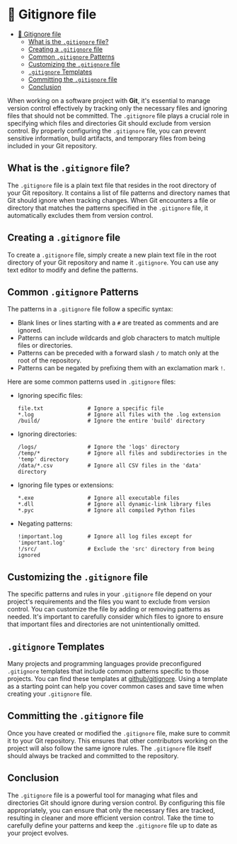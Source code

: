 # 🙈 Gitignore file

- [🙈 Gitignore file](#-gitignore-file)
  - [What is the `.gitignore` file?](#what-is-the-gitignore-file)
  - [Creating a `.gitignore` file](#creating-a-gitignore-file)
  - [Common `.gitignore` Patterns](#common-gitignore-patterns)
  - [Customizing the `.gitignore` file](#customizing-the-gitignore-file)
  - [`.gitignore` Templates](#gitignore-templates)
  - [Committing the `.gitignore` file](#committing-the-gitignore-file)
  - [Conclusion](#conclusion)

When working on a software project with **Git**, it's essential to manage version control effectively by tracking only the necessary files and ignoring files that should not be committed. The `.gitignore` file plays a crucial role in specifying which files and directories Git should exclude from version control. By properly configuring the `.gitignore` file, you can prevent sensitive information, build artifacts, and temporary files from being included in your Git repository.

## What is the `.gitignore` file?

The `.gitignore` file is a plain text file that resides in the root directory of your Git repository. It contains a list of file patterns and directory names that Git should ignore when tracking changes. When Git encounters a file or directory that matches the patterns specified in the `.gitignore` file, it automatically excludes them from version control.

## Creating a `.gitignore` file

To create a `.gitignore` file, simply create a new plain text file in the root directory of your Git repository and name it `.gitignore`. You can use any text editor to modify and define the patterns.

## Common `.gitignore` Patterns

The patterns in a `.gitignore` file follow a specific syntax:

- Blank lines or lines starting with a `#` are treated as comments and are ignored.
- Patterns can include wildcards and glob characters to match multiple files or directories.
- Patterns can be preceded with a forward slash `/` to match only at the root of the repository.
- Patterns can be negated by prefixing them with an exclamation mark `!`.

Here are some common patterns used in `.gitignore` files:

- Ignoring specific files:

  ```gitignore
  file.txt              # Ignore a specific file
  *.log                 # Ignore all files with the .log extension
  /build/               # Ignore the entire 'build' directory
  ```

- Ignoring directories:

  ```gitignore
  /logs/                # Ignore the 'logs' directory
  /temp/*               # Ignore all files and subdirectories in the 'temp' directory
  /data/*.csv           # Ignore all CSV files in the 'data' directory
  ```

- Ignoring file types or extensions:

  ```gitignore
  *.exe                 # Ignore all executable files
  *.dll                 # Ignore all dynamic-link library files
  *.pyc                 # Ignore all compiled Python files
  ```

- Negating patterns:

  ```gitignore
  !important.log        # Ignore all log files except for 'important.log'
  !/src/                # Exclude the 'src' directory from being ignored
  ```

## Customizing the `.gitignore` file

The specific patterns and rules in your `.gitignore` file depend on your project's requirements and the files you want to exclude from version control. You can customize the file by adding or removing patterns as needed. It's important to carefully consider which files to ignore to ensure that important files and directories are not unintentionally omitted.

## `.gitignore` Templates

Many projects and programming languages provide preconfigured `.gitignore` templates that include common patterns specific to those projects. You can find these templates at [github/gitignore](https://github.com/github/gitignore). Using a template as a starting point can help you cover common cases and save time when creating your `.gitignore` file.

## Committing the `.gitignore` file

Once you have created or modified the `.gitignore` file, make sure to commit it to your Git repository. This ensures that other contributors working on the project will also follow the same ignore rules. The `.gitignore` file itself should always be tracked and committed to the repository.

## Conclusion

The `.gitignore` file is a powerful tool for managing what files and directories Git should ignore during version control. By configuring this file appropriately, you can ensure that only the necessary files are tracked, resulting in cleaner and more efficient version control. Take the time to carefully define your patterns and keep the `.gitignore` file up to date as your project evolves.
